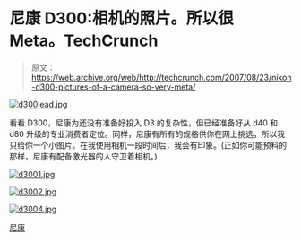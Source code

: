 # 尼康 D300:相机的照片。所以很 Meta。TechCrunch

> 原文：<https://web.archive.org/web/http://techcrunch.com/2007/08/23/nikon-d300-pictures-of-a-camera-so-very-meta/>

[![d300lead.jpg](img/1b8f6b9847dedee20e307898bc55f1ca.png)](https://web.archive.org/web/20151002004227/http://old.crunchgear.com/wp-content/uploads/d300lead.jpg "d300lead.jpg")

看看 D300，尼康为还没有准备好投入 D3 的复杂性，但已经准备好从 d40 和 d80 升级的专业消费者定位。同样，尼康有所有的规格供你在网上挑选，所以我只给你一个小图片。在我使用相机一段时间后，我会有印象。(正如你可能预料的那样，尼康有配备激光器的人守卫着相机。)

[![d3001.jpg](img/9ba9162dcc6070ec92ddfc19a366bd8a.png)](https://web.archive.org/web/20151002004227/http://old.crunchgear.com/wp-content/uploads/d3001.jpg "d3001.jpg")

[![d3002.jpg](img/eebf132a04376da8e6c08daa7582365d.png)](https://web.archive.org/web/20151002004227/http://old.crunchgear.com/wp-content/uploads/d3002.jpg "d3002.jpg")

[![d3004.jpg](img/7b1fbac3b2391e94e3bd4a757ddaa68b.png)](https://web.archive.org/web/20151002004227/http://old.crunchgear.com/wp-content/uploads/d3004.jpg "d3004.jpg")

[尼康](https://web.archive.org/web/20151002004227/http://www1.nikonusa.com/announcement/index.html)